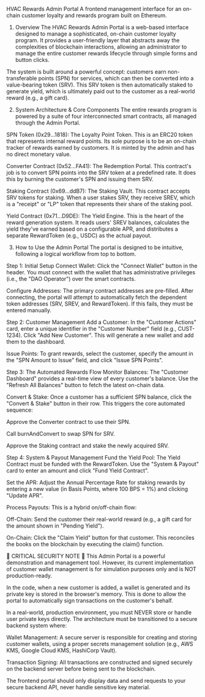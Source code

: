 HVAC Rewards Admin Portal
A frontend management interface for an on-chain customer loyalty and rewards program built on Ethereum.

1. Overview
The HVAC Rewards Admin Portal is a web-based interface designed to manage a sophisticated, on-chain customer loyalty program. It provides a user-friendly layer that abstracts away the complexities of blockchain interactions, allowing an administrator to manage the entire customer rewards lifecycle through simple forms and button clicks.

The system is built around a powerful concept: customers earn non-transferable points (SPN) for services, which can then be converted into a value-bearing token (SRV). This SRV token is then automatically staked to generate yield, which is ultimately paid out to the customer as a real-world reward (e.g., a gift card).

2. System Architecture & Core Components
The entire rewards program is powered by a suite of four interconnected smart contracts, all managed through the Admin Portal.

SPN Token (0x29...1818): The Loyalty Point Token.
This is an ERC20 token that represents internal reward points. Its sole purpose is to be an on-chain tracker of rewards earned by customers. It is minted by the admin and has no direct monetary value.

Converter Contract (0x52...FA41): The Redemption Portal.
This contract's job is to convert SPN points into the SRV token at a predefined rate. It does this by burning the customer's SPN and issuing them SRV.

Staking Contract (0x69...ddB7): The Staking Vault.
This contract accepts SRV tokens for staking. When a user stakes SRV, they receive SREV, which is a "receipt" or "LP" token that represents their share of the staking pool.

Yield Contract (0x71...D9DE): The Yield Engine.
This is the heart of the reward generation system. It reads users' SREV balances, calculates the yield they've earned based on a configurable APR, and distributes a separate RewardToken (e.g., USDC) as the actual payout.

3. How to Use the Admin Portal
The portal is designed to be intuitive, following a logical workflow from top to bottom.

Step 1: Initial Setup
Connect Wallet: Click the "Connect Wallet" button in the header. You must connect with the wallet that has administrative privileges (i.e., the "DAO Operator") over the smart contracts.

Configure Addresses: The primary contract addresses are pre-filled. After connecting, the portal will attempt to automatically fetch the dependent token addresses (SRV, SREV, and RewardToken). If this fails, they must be entered manually.

Step 2: Customer Management
Add a Customer: In the "Customer Actions" card, enter a unique identifier in the "Customer Number" field (e.g., CUST-1234). Click "Add New Customer". This will generate a new wallet and add them to the dashboard.

Issue Points: To grant rewards, select the customer, specify the amount in the "SPN Amount to Issue" field, and click "Issue SPN Points".

Step 3: The Automated Rewards Flow
Monitor Balances: The "Customer Dashboard" provides a real-time view of every customer's balance. Use the "Refresh All Balances" button to fetch the latest on-chain data.

Convert & Stake: Once a customer has a sufficient SPN balance, click the "Convert & Stake" button in their row. This triggers the core automated sequence:

Approve the Converter contract to use their SPN.

Call burnAndConvert to swap SPN for SRV.

Approve the Staking contract and stake the newly acquired SRV.

Step 4: System & Payout Management
Fund the Yield Pool: The Yield Contract must be funded with the RewardToken. Use the "System & Payout" card to enter an amount and click "Fund Yield Contract".

Set the APR: Adjust the Annual Percentage Rate for staking rewards by entering a new value (in Basis Points, where 100 BPS = 1%) and clicking "Update APR".

Process Payouts: This is a hybrid on/off-chain flow:

Off-Chain: Send the customer their real-world reward (e.g., a gift card for the amount shown in "Pending Yield").

On-Chain: Click the "Claim Yield" button for that customer. This reconciles the books on the blockchain by executing the claim() function.

🚨 CRITICAL SECURITY NOTE 🚨
This Admin Portal is a powerful demonstration and management tool. However, its current implementation of customer wallet management is for simulation purposes only and is NOT production-ready.

In the code, when a new customer is added, a wallet is generated and its private key is stored in the browser's memory. This is done to allow the portal to automatically sign transactions on the customer's behalf.

In a real-world, production environment, you must NEVER store or handle user private keys directly.
The architecture must be transitioned to a secure backend system where:

Wallet Management: A secure server is responsible for creating and storing customer wallets, using a proper secrets management solution (e.g., AWS KMS, Google Cloud KMS, HashiCorp Vault).

Transaction Signing: All transactions are constructed and signed securely on the backend server before being sent to the blockchain.

The frontend portal should only display data and send requests to your secure backend API, never handle sensitive key material.
